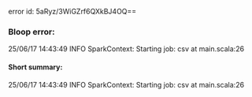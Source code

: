 error id: 5aRyz/3WiGZrf6QXkBJ4OQ==
### Bloop error:

25/06/17 14:43:49 INFO SparkContext: Starting job: csv at main.scala:26
#### Short summary: 

25/06/17 14:43:49 INFO SparkContext: Starting job: csv at main.scala:26